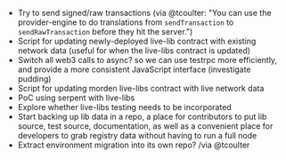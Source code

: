 * Try to send signed/raw transactions (via @tcoulter: "You can use the provider-engine to do translations from `sendTransaction` to `sendRawTransaction` before they hit the server.")
* Script for updating newly-deployed live-lib contract with existing network data (useful for when the live-libs contract is updated)
* Switch all web3 calls to async? so we can use testrpc more efficiently, and provide a more consistent JavaScript interface (investigate pudding)
* Script for updating morden live-libs contract with live network data
* PoC using serpent with live-libs
* Explore whether live-libs testing needs to be incorporated
* Start backing up lib data in a repo, a place for contributors to put lib source, test source, documentation, as well as a convenient place for developers to grab registry data without having to run a full node
* Extract environment migration into its own repo? /via @tcoulter
